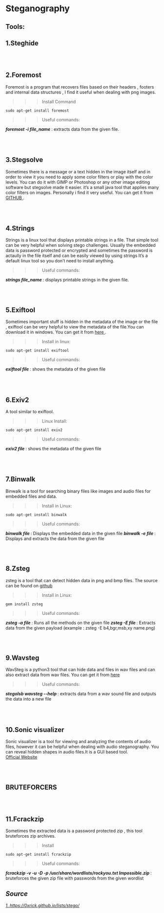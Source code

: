 # Steganography

Tools:
---------------
1.Steghide
-------------




<br><br>
2.Foremost
-----------------

Foremost is a program that recovers files based on their headers , footers and internal data structures , I find it useful when dealing with png images.

>>> Install Command           

    sudo apt-get install foremost

>>> Useful commands:

<i><b>foremost -i file_name </b></i>: extracts data from the given file.

<br><br>
3.Stegsolve
----------------
Sometimes there is a message or a text hidden in the image itself and in order to view it you need to apply some color filters or play with the color levels. You can do it with GIMP or Photoshop or any other image editing software but stegsolve made it easier. it’s a small java tool that applies many color filters on images. Personally i find it very useful. You can get it from <a href="https://github.com/eugenekolo/sec-tools/tree/master/stego/stegsolve/stegsolve"> GITHUB </a>.

<br><br>
4.Strings
------------
Strings is a linux tool that displays printable strings in a file. That simple tool can be very helpful when solving stego challenges. Usually the embedded data is password protected or encrypted and sometimes the password is actaully in the file itself and can be easily viewed by using strings
It’s a default linux tool so you don’t need to install anything.

>>> Useful commands:    
         
<i><b>strings file_name </b></i>: displays printable strings in the given file.


<br><br>

5.Exiftool
----------------
Sometimes important stuff is hidden in the metadata of the image or the file , exiftool can be very helpful to view the metadata of the file.You can download it in windows. You can get it from <a href="https://exiftool.org/"> here </a>.

>>> Install in linux:

    sudo apt-get install exiftool

>>>Useful commands:

<i><b>exiftool file </b></i>: shows the metadata of the given file

<br><br>
6.Exiv2
-----------
A tool similar to exiftool.

>>>Linux Install:

    sudo apt-get install exiv2

>>>Useful commands:


<i><b>exiv2 file </b></i>: shows the metadata of the given file


<br><br>
7.Binwalk
-------------

Binwalk is a tool for searching binary files like images and audio files for embedded files and data.

>>> Install in Linux:

    sudo apt-get install binwalk

>>>Useful commands:

<i><b>binwalk file </i></b>: Displays the embedded data in the given file
<i><b>binwalk -e file </i></b>: Displays and extracts the data from the given file

<br><br>

8.Zsteg
--------------

zsteg is a tool that can detect hidden data in png and bmp files. The source can be found on <a href="https://github.com/zed-0xff/zsteg">github</a>

>>>Install in Linux:

    gem install zsteg

>>>Useful commands:

<i><b>zsteg -a file </i></b>: Runs all the methods on the given file
<i><b>zsteg -E file </i></b>: Extracts data from the given payload (example : zsteg -E b4,bgr,msb,xy name.png)

<br><br>

9.Wavsteg
---------------
WavSteg is a python3 tool that can hide data and files in wav files and can also extract data from wav files.
You can get it from <a href="https://github.com/ragibson/Steganography#WavSteg"> here </a>

>>> Useful commands:

<i><b> stegolsb wavsteg --help </i></b>: extracts data from a wav sound file and outputs the data into a new file


<br><br>
10.Sonic visualizer
---------------------
Sonic visualizer is a tool for viewing and analyzing the contents of audio files, however it can be helpful when dealing with audio steganography. You can reveal hidden shapes in audio files.It is a GUI based tool. <br>
<a href="https://www.sonicvisualiser.org/">Official Website</a>

 
<br><br>


BRUTEFORCERS
------------------
<br><br>
11.Fcrackzip
---------------
Sometimes the extracted data is a password protected zip , this tool bruteforces zip archives.

>>>Install

    sudo apt-get install fcrackzip 

>>>Useful commands:

<i><b> fcrackzip -v -u -D -p /usr/share/wordlists/rockyou.txt Impossible.zip </i></b>: bruteforces the given zip file with passwords from the given wordlist 














<b><i>Source</b></i>
-----------------------
<i><u> 1. https://0xrick.github.io/lists/stego/</i></u>














